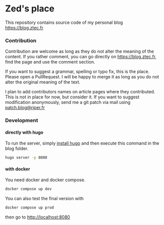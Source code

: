 Zed's place
==========

This repository contains source code of my personal blog https://blog.ztec.fr


### Contribution

Contribution are welcome as long as they do not alter the meaning
of the content. If you rather comment, you can go directly on https://blog.ztec.fr, find the page and use the comment 
section.

If you want to suggest a grammar, spelling or typo fix, this is the place. Please open a PullRequest. I will be
happy to merge it as long as you do not alter the original meaning of the text.

I plan to add contributors names on article pages where they contributed. This is not in place for now, but consider
it. If you want to suggest modification anonymously, send me a git patch via mail using patch.blog@riper.fr 

### Development

#### directly with hugo
To run the server, simply [install hugo](https://gohugo.io/getting-started/quick-start/) and then execute this command
in the blog folder.

```cmd
hugo server -p 8080
```

#### with docker

You need docker and docker compose.

```cmd
docker compose up dev
```

You can also test the final version with

```cmd
docker compose up prod
```

then go to [http://localhost:8080](http://localhost:8080)